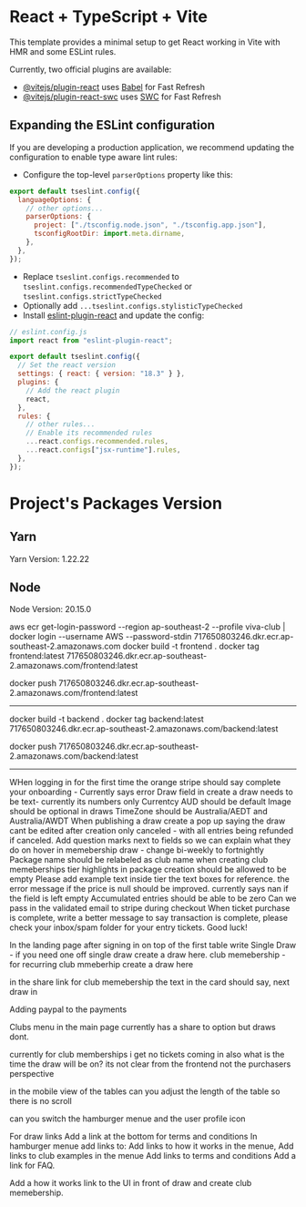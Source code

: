 # React + TypeScript + Vite

This template provides a minimal setup to get React working in Vite with HMR and some ESLint rules.

Currently, two official plugins are available:

- [@vitejs/plugin-react](https://github.com/vitejs/vite-plugin-react/blob/main/packages/plugin-react/README.md) uses [Babel](https://babeljs.io/) for Fast Refresh
- [@vitejs/plugin-react-swc](https://github.com/vitejs/vite-plugin-react-swc) uses [SWC](https://swc.rs/) for Fast Refresh

## Expanding the ESLint configuration

If you are developing a production application, we recommend updating the configuration to enable type aware lint rules:

- Configure the top-level `parserOptions` property like this:

```js
export default tseslint.config({
  languageOptions: {
    // other options...
    parserOptions: {
      project: ["./tsconfig.node.json", "./tsconfig.app.json"],
      tsconfigRootDir: import.meta.dirname,
    },
  },
});
```

- Replace `tseslint.configs.recommended` to `tseslint.configs.recommendedTypeChecked` or `tseslint.configs.strictTypeChecked`
- Optionally add `...tseslint.configs.stylisticTypeChecked`
- Install [eslint-plugin-react](https://github.com/jsx-eslint/eslint-plugin-react) and update the config:

```js
// eslint.config.js
import react from "eslint-plugin-react";

export default tseslint.config({
  // Set the react version
  settings: { react: { version: "18.3" } },
  plugins: {
    // Add the react plugin
    react,
  },
  rules: {
    // other rules...
    // Enable its recommended rules
    ...react.configs.recommended.rules,
    ...react.configs["jsx-runtime"].rules,
  },
});
```

# Project's Packages Version

## Yarn

Yarn Version: 1.22.22

## Node

Node Version: 20.15.0



aws ecr get-login-password --region ap-southeast-2 --profile viva-club | docker login --username AWS --password-stdin 717650803246.dkr.ecr.ap-southeast-2.amazonaws.com
docker build -t frontend .
docker tag frontend:latest 717650803246.dkr.ecr.ap-southeast-2.amazonaws.com/frontend:latest

docker push 717650803246.dkr.ecr.ap-southeast-2.amazonaws.com/frontend:latest

__________________________________________
docker build -t backend .
docker tag backend:latest 717650803246.dkr.ecr.ap-southeast-2.amazonaws.com/backend:latest

docker push 717650803246.dkr.ecr.ap-southeast-2.amazonaws.com/backend:latest


--------------------
WHen logging in for the first time the orange stripe should say complete your onboarding - Currently says error
Draw field in create a draw needs to be text- currently its numbers only
Currentcy AUD should be default
Image should be optional in draws
TimeZone should be Australia/AEDT and Australia/AWDT
When publishing a draw create a pop up saying the draw cant be edited after creation only canceled - with all entries being refunded if canceled. 
Add question marks next to fields so we can explain what they do on hover
in memebership draw - change bi-weekly to fortnightly 
Package name should be relabeled as club name when creating club memeberships 
tier highlights in package creation should be allowed to be empty 
Please add example text inside tier the text boxes for reference. 
the error message if the price is null should be improved. currently says nan if the field is left empty 
Accumulated entries should be able to be zero
Can we pass in the validated email to stripe during checkout 
When ticket purchase is complete, write a better message to say transaction is complete, please check your inbox/spam folder for your entry tickets. Good luck!

In the landing page after signing in on top of the first table write Single Draw - if you need one off single draw create a draw here.  club memebership - for recurring club mmeberhip create a draw here

in the share link for club memebership the text in the card should say, next draw in


Adding paypal to the payments 

Clubs menu in the main page currently has a share to option but draws dont. 

currently for club memberships i get no tickets coming in also what is the time the draw will be on? its not clear from the frontend not the purchasers perspective

in the mobile view of the tables can you adjust the length of the table so there is no scroll


can you switch the hamburger menue and the user profile icon


For draw links Add a link at the bottom for terms and conditions 
In hamburger menue add links to:
Add links to how it works in the menue, 
Add links to club examples in the menue
Add links to terms and conditions
Add a link for FAQ. 

Add a how it works link to the UI in front of draw and create club memebership. 
